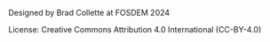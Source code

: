 Designed by Brad Collette at FOSDEM 2024

License: Creative Commons Attribution 4.0 International (CC-BY-4.0)
